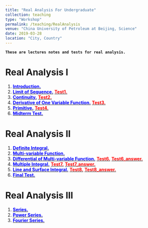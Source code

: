 ```yaml
---
title: "Real Analysis For Undergraduate"
collection: teaching
type: "Workshop"
permalink: /teaching/RealAnalysis
venue: "China University of Petroleum at Beijing, Science"
date: 2019-03-28
location: "City, Country"
---
```

**`These are lectures notes and tests for real analysis.`**


Real Analysis I
======
1. [<span style="color:blue">**Introduction.**</span>](http://wuguoning.github.io/files/introduction.pdf)
2. [<span style="color:blue">**Limit of Sequence.**</span>](http://wuguoning.github.io/files/limits.pdf)
  [<span style="color:red">**Test1.**</span>](http://wuguoning.github.io/files/test1.pdf)
3. [<span style="color:blue">**Continuity.**</span>](http://wuguoning.github.io/files/continuity.pdf)
  [<span style="color:red">**Test2.**</span>](http://wuguoning.github.io/files/test2.pdf)
4. [<span style="color:blue">**Derivative of One Variable Function.**</span>](http://wuguoning.github.io/files/derivative.pdf)
  [<span style="color:red">**Test3.**</span>](http://wuguoning.github.io/files/test3.pdf)
5. [<span style="color:blue">**Primitive.**</span>](http://wuguoning.github.io/files/primitive.pdf)
  [<span style="color:red">**Test4.**</span>](http://wuguoning.github.io/files/test4.pdf)
6. [<span style="color:blue">**Midterm Test.**</span>](http://wuguoning.github.io/files/midtermtest18-19-1.pdf)

Real Analysis II
======
1. [<span style="color:blue">**Definite Integral.**</span>](http://wuguoning.github.io/files/integral.pdf)
2. [<span style="color:blue">**Multi-variable Function.**</span>](http://wuguoning.github.io/files/mul_var_fun.pdf)
3. [<span style="color:blue">**Differential of Multi-variable Function.**</span>](http://wuguoning.github.io/files/diff_multi_var.pdf)
  [<span style="color:red">**Test6.**</span>](http://wuguoning.github.io/files/test6.pdf)
  [<span style="color:red">**Test6_answer.**</span>](http://wuguoning.github.io/files/mulvar_diff_test_ans.pdf)
4. [<span style="color:blue">**Multiple Integral.**</span>](http://wuguoning.github.io/files/mul_int.pdf)
  [<span style="color:red">**Test7.**</span>](http://wuguoning.github.io/files/mul_int_test.pdf)
  [<span style="color:red">**Test7_answer.**</span>](http://wuguoning.github.io/files/mulvar_int_test_ans.pdf)
5. [<span style="color:blue">**Line and Surface Integral.**</span>](http://wuguoning.github.io/files/line_and_surface.pdf)
  [<span style="color:red">**Test8.**</span>](http://wuguoning.github.io/files/line_surface_int_test.pdf)
  [<span style="color:red">**Test8_answer.**</span>](http://wuguoning.github.io/files/lineSurface_test_ans.pdf)
6. [<span style="color:blue">**Final Test.**</span>](http://wuguoning.github.io/files/2018-2019-2-final-test-and-ans.pdf)


Real Analysis III
======
1. [<span style="color:blue">**Series.**</span>](http://wuguoning.github.io/files/series.pdf)
2. [<span style="color:blue">**Power Series.**</span>](http://wuguoning.github.io/files/powerSeries.pdf)
3. [<span style="color:blue">**Fourier Series.**</span>](http://wuguoning.github.io/files/fourierSeries.pdf)


